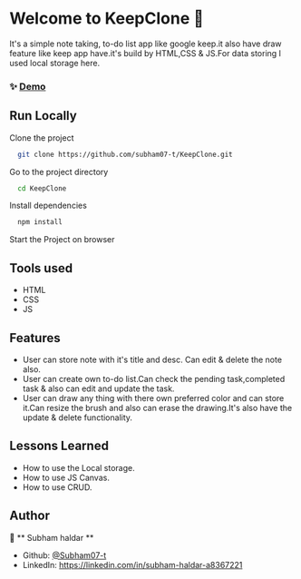 
# Welcome to KeepClone 👋

It's a simple note taking, to-do list app like google keep.it also have draw feature like keep app have.it's build by HTML,CSS & JS.For data storing I used local storage here.


### ✨ [Demo](https://keep-clone-pi.vercel.app/)


## Run Locally

Clone the project

```sh
  git clone https://github.com/subham07-t/KeepClone.git
```

Go to the project directory

```sh
  cd KeepClone
```

Install dependencies

```sh
  npm install
```

Start the Project on browser



## Tools used

- HTML
- CSS
- JS

## Features

- User can store note with it's title and desc. Can edit & delete the note also.
- User can create own to-do list.Can check the pending task,completed task & also can edit and update the task.
- User can draw any thing with there own preferred color and can store it.Can resize the brush and also can erase the drawing.It's also have the update & delete functionality.
  
## Lessons Learned

- How to use the Local storage.
- How to use JS Canvas.
- How to use CRUD.


## Author

👤 ** Subham haldar  **

* Github: [@Subham07-t   ](https://github.com/Subham07-t   )
* LinkedIn: https://linkedin.com/in/subham-haldar-a8367221

